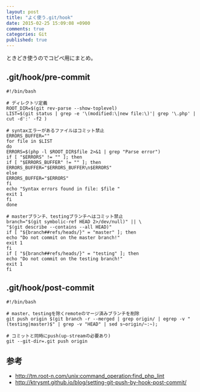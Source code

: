```yaml
---
layout: post
title: "よく使う.git/hook"
date: 2015-02-25 15:09:08 +0900
comments: true
categories: Git
published: true
---
```


ときどき使うのでコピペ用にまとめ。

## .git/hook/pre-commit

```
#!/bin/bash

# ディレクトリ定義
ROOT_DIR=$(git rev-parse --show-toplevel)
LIST=$(git status | grep -e '\(modified:\|new file:\)'| grep '\.php' | cut -d':' -f2 )

# syntaxエラーがあるファイルはコミット禁止
ERRORS_BUFFER=""
for file in $LIST
do
ERRORS=$(php -l $ROOT_DIR$file 2>&1 | grep "Parse error")
if [ "$ERRORS" != "" ]; then
if [ "$ERRORS_BUFFER" != "" ]; then
ERRORS_BUFFER="$ERRORS_BUFFER\n$ERRORS"
else
ERRORS_BUFFER="$ERRORS"
fi
echo "Syntax errors found in file: $file "
exit 1
fi
done

# masterブランチ、testingブランチへはコミット禁止
branch="$(git symbolic-ref HEAD 2>/dev/null)" || \
"$(git describe --contains --all HEAD)"
if [ "${branch##refs/heads/}" = "master" ]; then
echo "Do not commit on the master branch!"
exit 1
fi
if [ "${branch##refs/heads/}" = "testing" ]; then
echo "Do not commit on the testing branch!"
exit 1
fi
```


## .git/hook/post-commit

```
#!/bin/bash

# master、testingを除くremoteのマージ済みブランチを削除
git push origin $(git branch -r --merged | grep origin/ | egrep -v "(testing|master)$" | grep -v "HEAD" | sed s~origin/~:~);

# コミットと同時にpush(up-streamの必要あり)
git --git-dir=.git push origin
```

## 参考

- <http://tm.root-n.com/unix:command_operation:find_php_lint>
- <http://ktrysmt.github.io/blog/setting-git-push-by-hook-post-commit/>
